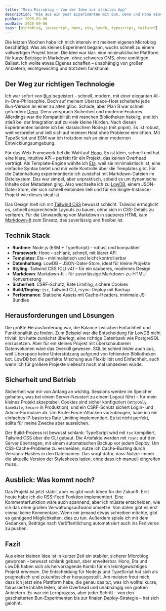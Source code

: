 ```yaml
---
title: "Mein Microblog – Von der Idee zur stabilen App"
description: "Wie aus ein paar Experimenten mit Bun, Deno und Hono eine schlanke, sichere und gut betreibbare Microblog-Plattform wurde."
pubDate: 2025-09-06
modDate: 2025-09-06
tags: [microblog, javascript, hono, eta, lowdb, typescript, tailwind]
---
```


Die letzten Wochen habe ich mich intensiv mit meinem eigenen Microblog beschäftigt. Was als kleines Experiment begann,
wuchs schnell zu einem vollwertigen Projekt heran.
Die Idee war klar: eine minimalistische Plattform für kurze Beiträge in Markdown,
ohne schweres CMS, ohne unnötigen Ballast.
Ich wollte etwas Eigenes schaffen – unabhängig von großen Anbietern, leichtgewichtig und trotzdem funktional.

## Der Weg zur richtigen Technologie

Ich war sofort von [Bun](https://bun.sh/) begeistert – schnell, modern,
mit einer eleganten All-in-One-Philosophie.
Doch auf meinem Uberspace-Host scheiterte jede Bun-Version
an einer zu alten glibc.
Schade, aber Plan B war schnell gefunden: [Deno](https://deno.land/).
Deno versprach Sicherheit und moderne Features.
Allerdings war die Kompatibilität mit manchen Bibliotheken hakelig,
und ich stieß bei der Integration auf zu viele kleine Hürden.
Nach diesen Experimenten landete ich bei klassischem Node.js (mit pnpm).
Es ist robust, weit verbreitet und ließ sich auf meinem Host
ohne Probleme einrichten.
Mit TypeScript und ESM war ich trotzdem nah
an einer modernen Entwicklungsumgebung.

Für das Web-Framework fiel die Wahl auf [Hono](https://hono.dev/).
Es ist klein, schnell und hat eine klare, intuitive API – perfekt für ein
Projekt, das keinen Overhead verträgt.
Als Template-Engine wählte ich [Eta](https://eta.js.org/), weil sie
minimalistisch ist, eine einfache Syntax bietet und mir volle Kontrolle über
die Templates gibt.
Für die Datenhaltung experimentierte ich zunächst mit Markdown-Dateien im
Dateisystem.
Das war simpel, aber unpraktisch, sobald es um dynamische Inhalte oder
Metadaten ging.
Also wechselte ich zu [LowDB](https://github.com/typicode/lowdb), einem
JSON-Datei-Store, der sich schnell einbinden ließ und für ein
Single-Instance-Projekt wie dieses ideal ist.

Das Design hielt ich mit [Tailwind CSS](https://tailwindcss.com/) bewusst schlicht.
Tailwind ermöglicht es,
schnell ansprechende Layouts zu bauen,
ohne sich in CSS-Details zu verlieren.
Für die Umwandlung von Markdown in sauberes HTML
kam [Markdown-It](https://markdown-it.github.io/) zum Einsatz,
das zuverlässig und flexibel ist.

## Technik Stack

- **Runtime**: Node.js (ESM + TypeScript) – robust und kompatibel
- **Framework**: Hono – schlank, schnell, mit klarer API
- **Templates**: Eta – minimalistisch und leicht kontrollierbar
- **Datenhaltung**: LowDB – JSON-Datei-Store, ideal für kleine Projekte
- **Styling**: Tailwind CSS (CLI v4) – für ein sauberes, modernes Design
- **Markdown**: Markdown-It – für zuverlässige Markdown-zu-HTML-Konvertierung
- **Sicherheit**: CSRF-Schutz, Rate Limiting, sichere Cookies
- **Build/Deploy**: `tsc`, Tailwind CLI, rsync-Deploy mit Backup
- **Performance**: Statische Assets mit Cache-Headers, minimale JS-Bundles

## Herausforderungen und Lösungen

Die größte Herausforderung war,
die Balance zwischen Einfachheit und Funktionalität zu finden.
Zum Beispiel war die Entscheidung für LowDB nicht trivial:
Ich hatte zunächst überlegt,
eine richtige Datenbank wie PostgreSQL einzusetzen.
Aber für ein kleines Projekt mit überschaubarem Datenvolumen
wäre das Overkill gewesen.
SQLite schied leider auch aus, weil Uberspace keine Unterstützung
aufgrund von fehlenden Bibliotheken bot.
LowDB bot die perfekte Mischung aus Flexibilität und Einfachheit,
auch wenn ich für größere Projekte vielleicht noch mal umdenken würde.

## Sicherheit und Betrieb

Sicherheit war mir von Anfang an wichtig.
Sessions werden im Speicher gehalten,
was bei einem Server-Neustart zu einem Logout führt –
für mein kleines Projekt akzeptabel.
Cookies sind sicher konfiguriert
(`HttpOnly`, `SameSite`, `Secure` in Produktion),
und ein CSRF-Schutz sichert Login- und Admin-Formulare ab.
Um Brute-Force-Attacken vorzubeugen,
habe ich ein einfaches IP-basiertes Rate Limiting implementiert.
Es ist nicht perfekt,
sollte für meine Zwecke aber ausreichen.

Der Build-Prozess ist bewusst schlank:
TypeScript wird mit `tsc` kompiliert,
Tailwind CSS über die CLI gebaut.
Die Artefakte werden mit `rsync` auf den Server übertragen,
mit einem automatischen Backup vor jedem Deploy.
Um CSS-Cache-Probleme zu vermeiden,
nutze ich Cache-Busting durch Versions-Hashes in den Dateinamen.
Das sorgt dafür,
dass Nutzer immer die aktuelle Version der Stylesheets laden,
ohne dass ich manuell eingreifen muss.

## Ausblick: Was kommt noch?

Das Projekt ist jetzt stabil, aber es gibt noch Ideen für die Zukunft.
Erst heute habe ich die RSS-Feed Funktion implementiert.
Eine Kommentarfunktion wäre auch spannend,
aber ich müsste entscheiden, wie ich das ohne großen Verwaltungsaufwand umsetze.
Von daher gibt es erst einmal keine Kommentare.
Wenn mir jemand etwas schreiben möchte,
gibt es genügend Möglichkeiten, dies zu tun.
Außerdem spiele ich mit dem Gedanken,
Beiträge nach Veröffentlichung automatisiert auch ins Fediverse zu pushen.

## Fazit

Aus einer kleinen Idee ist in kurzer Zeit ein stabiler,
sicherer Microblog geworden – bewusst schlank gebaut,
aber erweiterbar.
Hono, Eta und LowDB haben sich als hervorragende Kombi
für ein leichtgewichtiges Projekt erwiesen.
Die Entscheidung für Node.js und TypeScript
hat sich als pragmatisch und zukunftssicher herausgestellt.
Am meisten freut mich, dass ich jetzt eine Plattform habe,
die genau das tut, was ich wollte: kurze, fokussierte Inhalte teilen,
ohne Overhead und unabhängig von großen Anbietern.
Es war ein Lernprozess, aber jeder Schritt –
von den gescheiterten Bun-Experimenten
bis zur finalen Deploy-Strategie – hat sich gelohnt.
